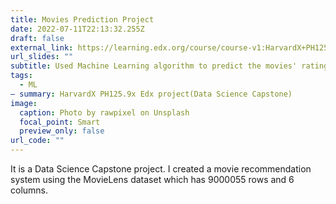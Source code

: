 ```yaml
---
title: Movies Prediction Project
date: 2022-07-11T22:13:32.255Z
draft: false
external_link: https://learning.edx.org/course/course-v1:HarvardX+PH125.9x+1T2022/home
url_slides: ""
subtitle: Used Machine Learning algorithm to predict the movies' ratings in R.
tags:
  - ML
— summary: HarvardX PH125.9x Edx project(Data Science Capstone)
image:
  caption: Photo by rawpixel on Unsplash
  focal_point: Smart
  preview_only: false
url_code: ""
---
```

It is a Data Science Capstone project. I created a movie recommendation system using the MovieLens dataset which has 9000055 rows and 6 columns.
